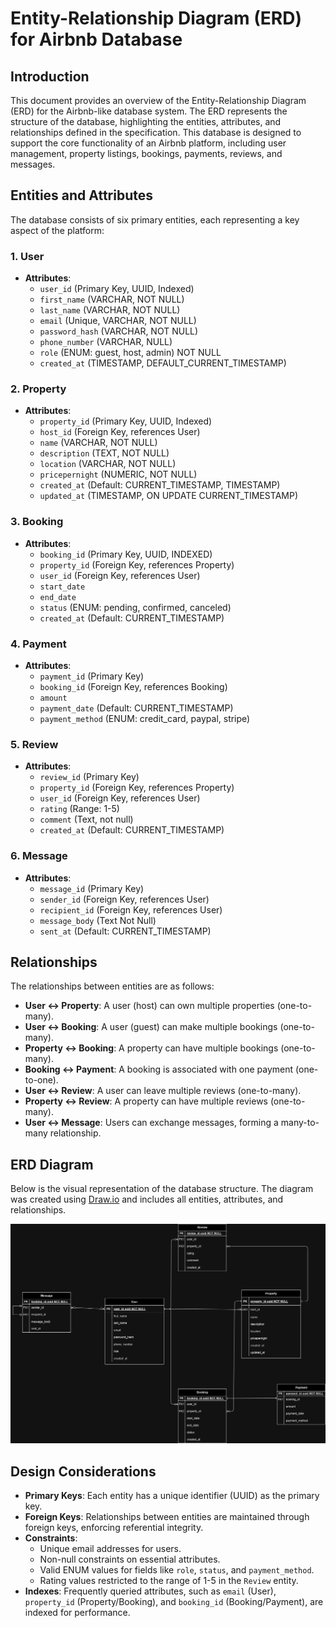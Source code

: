 # Entity-Relationship Diagram (ERD) for Airbnb Database

## Introduction
This document provides an overview of the Entity-Relationship Diagram (ERD) for the Airbnb-like database system. The ERD represents the structure of the database, highlighting the entities, attributes, and relationships defined in the specification. This database is designed to support the core functionality of an Airbnb platform, including user management, property listings, bookings, payments, reviews, and messages.

## Entities and Attributes
The database consists of six primary entities, each representing a key aspect of the platform:

### 1. User
- **Attributes**:
  - `user_id` (Primary Key, UUID, Indexed) 
  - `first_name` (VARCHAR, NOT NULL)
  - `last_name` (VARCHAR, NOT NULL)
  - `email` (Unique, VARCHAR, NOT NULL)
  - `password_hash` (VARCHAR, NOT NULL)
  - `phone_number` (VARCHAR, NULL)
  - `role` (ENUM: guest, host, admin) NOT NULL
  - `created_at` (TIMESTAMP, DEFAULT_CURRENT_TIMESTAMP)

### 2. Property
- **Attributes**:
  - `property_id` (Primary Key, UUID, Indexed)
  - `host_id` (Foreign Key, references User)
  - `name` (VARCHAR, NOT NULL)
  - `description` (TEXT, NOT NULL)
  - `location` (VARCHAR, NOT NULL)
  - `pricepernight` (NUMERIC, NOT NULL)
  - `created_at` (Default: CURRENT_TIMESTAMP, TIMESTAMP)
  - `updated_at` (TIMESTAMP, ON UPDATE CURRENT_TIMESTAMP)

### 3. Booking
- **Attributes**:
  - `booking_id` (Primary Key, UUID, INDEXED)
  - `property_id` (Foreign Key, references Property)
  - `user_id` (Foreign Key, references User)
  - `start_date`
  - `end_date`
  - `status` (ENUM: pending, confirmed, canceled)
  - `created_at` (Default: CURRENT_TIMESTAMP)

### 4. Payment
- **Attributes**:
  - `payment_id` (Primary Key)
  - `booking_id` (Foreign Key, references Booking)
  - `amount`
  - `payment_date` (Default: CURRENT_TIMESTAMP)
  - `payment_method` (ENUM: credit_card, paypal, stripe)

### 5. Review
- **Attributes**:
  - `review_id` (Primary Key)
  - `property_id` (Foreign Key, references Property)
  - `user_id` (Foreign Key, references User)
  - `rating` (Range: 1-5)
  - `comment` (Text, not null)
  - `created_at` (Default: CURRENT_TIMESTAMP)

### 6. Message
- **Attributes**:
  - `message_id` (Primary Key)
  - `sender_id` (Foreign Key, references User)
  - `recipient_id` (Foreign Key, references User)
  - `message_body` (Text Not Null)
  - `sent_at` (Default: CURRENT_TIMESTAMP)

## Relationships
The relationships between entities are as follows:

- **User ↔ Property**: A user (host) can own multiple properties (one-to-many).
- **User ↔ Booking**: A user (guest) can make multiple bookings (one-to-many).
- **Property ↔ Booking**: A property can have multiple bookings (one-to-many).
- **Booking ↔ Payment**: A booking is associated with one payment (one-to-one).
- **User ↔ Review**: A user can leave multiple reviews (one-to-many).
- **Property ↔ Review**: A property can have multiple reviews (one-to-many).
- **User ↔ Message**: Users can exchange messages, forming a many-to-many relationship.

## ERD Diagram
Below is the visual representation of the database structure. The diagram was created using [Draw.io](https://draw.io) and includes all entities, attributes, and relationships.

![ERD Diagram](erd-diagram.drawio.png)

## Design Considerations
- **Primary Keys**: Each entity has a unique identifier (UUID) as the primary key.
- **Foreign Keys**: Relationships between entities are maintained through foreign keys, enforcing referential integrity.
- **Constraints**:
  - Unique email addresses for users.
  - Non-null constraints on essential attributes.
  - Valid ENUM values for fields like `role`, `status`, and `payment_method`.
  - Rating values restricted to the range of 1-5 in the `Review` entity.
- **Indexes**: Frequently queried attributes, such as `email` (User), `property_id` (Property/Booking), and `booking_id` (Booking/Payment), are indexed for performance.
